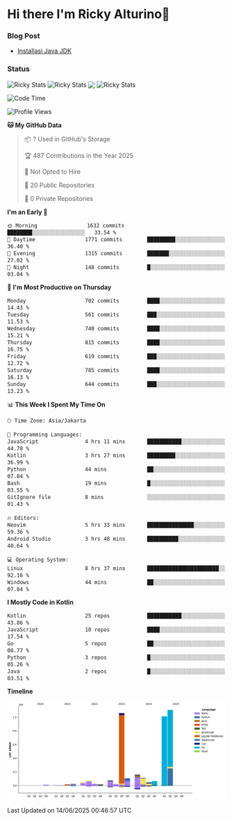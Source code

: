 # Hi there I'm Ricky Alturino👋

### Blog Post

<!-- BLOG-POST-LIST:START -->

- [Installasi Java JDK](https://onirutla.medium.com/installasi-java-jdk-ec701beeb5cb?source=rss-d9d81c918cc9------2)
<!-- BLOG-POST-LIST:END -->

### Status

<img align="center" alt="Ricky Stats" src="https://github-readme-stats.vercel.app/api?username=Alturino&theme=dark&show_icons=true&hide_border=false" />
<img align="center" alt="Ricky Stats" src="https://github-readme-stats.vercel.app/api/top-langs/?username=Alturino&theme=dark&show_icons=true&layout=compact"/>
<img align="center" width="640px" src="https://github-readme-stats.vercel.app/api/wakatime?username=Alturino&layout=compact&hide_border=true&theme=dark">
<img align="center" alt="Ricky Stats" src="https://leetcard.jacoblin.cool/alturino?border=0&radius=20&ext=activity"/>

<!--START_SECTION:waka-->
![Code Time](http://img.shields.io/badge/Code%20Time-1%2C250%20hrs%2051%20mins-blue)

![Profile Views](http://img.shields.io/badge/Profile%20Views-0-blue)

**🐱 My GitHub Data** 

> 📦 ? Used in GitHub's Storage 
 > 
> 🏆 487 Contributions in the Year 2025
 > 
> 🚫 Not Opted to Hire
 > 
> 📜 20 Public Repositories 
 > 
> 🔑 0 Private Repositories 
 > 
**I'm an Early 🐤** 

```text
🌞 Morning                1632 commits        ████████░░░░░░░░░░░░░░░░░   33.54 % 
🌆 Daytime                1771 commits        █████████░░░░░░░░░░░░░░░░   36.40 % 
🌃 Evening                1315 commits        ███████░░░░░░░░░░░░░░░░░░   27.02 % 
🌙 Night                  148 commits         █░░░░░░░░░░░░░░░░░░░░░░░░   03.04 % 
```
📅 **I'm Most Productive on Thursday** 

```text
Monday                   702 commits         ████░░░░░░░░░░░░░░░░░░░░░   14.43 % 
Tuesday                  561 commits         ███░░░░░░░░░░░░░░░░░░░░░░   11.53 % 
Wednesday                740 commits         ████░░░░░░░░░░░░░░░░░░░░░   15.21 % 
Thursday                 815 commits         ████░░░░░░░░░░░░░░░░░░░░░   16.75 % 
Friday                   619 commits         ███░░░░░░░░░░░░░░░░░░░░░░   12.72 % 
Saturday                 785 commits         ████░░░░░░░░░░░░░░░░░░░░░   16.13 % 
Sunday                   644 commits         ███░░░░░░░░░░░░░░░░░░░░░░   13.23 % 
```


📊 **This Week I Spent My Time On** 

```text
🕑︎ Time Zone: Asia/Jakarta

💬 Programming Languages: 
JavaScript               4 hrs 11 mins       ███████████░░░░░░░░░░░░░░   44.78 % 
Kotlin                   3 hrs 27 mins       █████████░░░░░░░░░░░░░░░░   36.99 % 
Python                   44 mins             ██░░░░░░░░░░░░░░░░░░░░░░░   07.84 % 
Bash                     19 mins             █░░░░░░░░░░░░░░░░░░░░░░░░   03.55 % 
GitIgnore file           8 mins              ░░░░░░░░░░░░░░░░░░░░░░░░░   01.43 % 

🔥 Editors: 
Neovim                   5 hrs 33 mins       ███████████████░░░░░░░░░░   59.36 % 
Android Studio           3 hrs 48 mins       ██████████░░░░░░░░░░░░░░░   40.64 % 

💻 Operating System: 
Linux                    8 hrs 37 mins       ███████████████████████░░   92.16 % 
Windows                  44 mins             ██░░░░░░░░░░░░░░░░░░░░░░░   07.84 % 
```

**I Mostly Code in Kotlin** 

```text
Kotlin                   25 repos            ███████████░░░░░░░░░░░░░░   43.86 % 
JavaScript               10 repos            ████░░░░░░░░░░░░░░░░░░░░░   17.54 % 
Go                       5 repos             ██░░░░░░░░░░░░░░░░░░░░░░░   08.77 % 
Python                   3 repos             █░░░░░░░░░░░░░░░░░░░░░░░░   05.26 % 
Java                     2 repos             █░░░░░░░░░░░░░░░░░░░░░░░░   03.51 % 
```



**Timeline**

![Lines of Code chart](https://raw.githubusercontent.com/Alturino/Alturino/main/assets/bar_graph.png)


 Last Updated on 14/06/2025 00:46:57 UTC
<!--END_SECTION:waka-->
